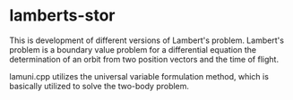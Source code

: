 # lamberts-stor
This is development of different versions of Lambert's problem. Lambert's problem is a boundary value problem for a differential equation the determination of an orbit from two position vectors and the time of flight.



lamuni.cpp utilizes the universal variable formulation method, which is basically utilized to solve the two-body problem.
